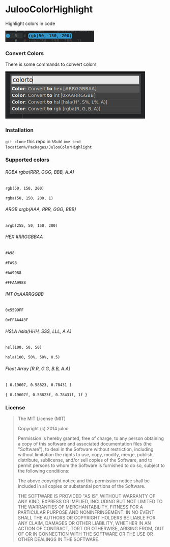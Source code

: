 # JulooColorHighlight

Highlight colors in code

![ColorHighlight](/captures/highlight-example.png)

### Convert Colors

There is some commands to convert colors

![Commands](/captures/commands-example.png)

### Installation

`git clone` this repo in `%Sublime text location%/Packages/JulooColorHighlight`

### Supported colors

###### RGBA rgba(RRR, GGG, BBB, A.A)

`rgb(50, 150, 200)`

`rgba(50, 150, 200, 1)`

###### ARGB argb(AAA, RRR, GGG, BBB)

`argb(255, 50, 150, 200)`

###### HEX #RRGGBBAA

`#A98`

`#FA98`

`#AA9988`

`#FFAA9988`

###### INT 0xAARRGGBB

`0x5599FF`

`0xFFAA443F`

###### HSLA hsla(HHH, SSS, LLL, A.A)

`hsl(100, 50, 50)`

`hsla(100, 50%, 50%, 0.5)`

###### Float Array [R.R, G.G, B.B, A.A]

`[ 0.19607, 0.58823, 0.78431 ]`

`{ 0.19607f, 0.58823f, 0.78431f, 1f }`

### License

> The MIT License (MIT)
> 
> Copyright (c) 2014 juloo
> 
> Permission is hereby granted, free of charge, to any person obtaining a copy of
> this software and associated documentation files (the "Software"), to deal in
> the Software without restriction, including without limitation the rights to
> use, copy, modify, merge, publish, distribute, sublicense, and/or sell copies of
> the Software, and to permit persons to whom the Software is furnished to do so,
> subject to the following conditions:
> 
> The above copyright notice and this permission notice shall be included in all
> copies or substantial portions of the Software.
> 
> THE SOFTWARE IS PROVIDED "AS IS", WITHOUT WARRANTY OF ANY KIND, EXPRESS OR
> IMPLIED, INCLUDING BUT NOT LIMITED TO THE WARRANTIES OF MERCHANTABILITY, FITNESS
> FOR A PARTICULAR PURPOSE AND NONINFRINGEMENT. IN NO EVENT SHALL THE AUTHORS OR
> COPYRIGHT HOLDERS BE LIABLE FOR ANY CLAIM, DAMAGES OR OTHER LIABILITY, WHETHER
> IN AN ACTION OF CONTRACT, TORT OR OTHERWISE, ARISING FROM, OUT OF OR IN
> CONNECTION WITH THE SOFTWARE OR THE USE OR OTHER DEALINGS IN THE SOFTWARE.
